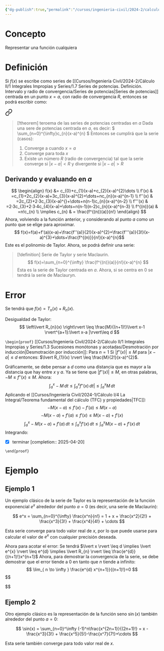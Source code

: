 ```yaml
---
{"dg-publish":true,"permalink":"/cursos/ingenieria-civil/2024-2/calculo-ii/1-integrales-impropias-y-series/1-9-serie-de-taylor/serie-de-taylor/","tags":["I2MAT1620"]}
---
```


# Concepto
Representar una función cualquiera
# Definición
Si $f(x)$ se escribe como series de [[Cursos/Ingeniería Civil/2024-2/Cálculo II/1 Integrales Impropias y Series/1.7 Series de potencias. Definición. Intervalo y radio de convergencia/Series de potencias\|Series de potencias]] centrada en un punto $x=a$, con radio de convergencia $R$, entonces se podrá escribir como:

<div class="transclusion internal-embed is-loaded"><a class="markdown-embed-link" href="/cursos/ingenieria-civil/2024-2/calculo-ii/1-integrales-impropias-y-series/1-7-series-de-potencias-definicion-intervalo-y-radio-de-convergencia/series-de-potencias/#6f7717" aria-label="Open link"><svg xmlns="http://www.w3.org/2000/svg" width="24" height="24" viewBox="0 0 24 24" fill="none" stroke="currentColor" stroke-width="2" stroke-linecap="round" stroke-linejoin="round" class="svg-icon lucide-link"><path d="M10 13a5 5 0 0 0 7.54.54l3-3a5 5 0 0 0-7.07-7.07l-1.72 1.71"></path><path d="M14 11a5 5 0 0 0-7.54-.54l-3 3a5 5 0 0 0 7.07 7.07l1.71-1.71"></path></svg></a><div class="markdown-embed">



> [!theorem] teroema de las series de potencias centradas en $a$
> Dada una sere de potencias centrada en $a$, es decir:
>$
>\sum_{n=0}^{\infty}c_{n}(x-a)^{n}
>$
> Entonces se cumplirá que la serie (casos):
> 1. Converge a cuando $x=a$
> 2. Converge para toda $x$
> 3. Existe un número $R$ (radio de convergencia) tal que la serie converge si $\lvert x-a \rvert<R$ y divergente si $\lvert x-a \rvert>R$

</div></div>
 
## Derivando y evaluando en $a$
$$
\begin{align}
f(x) &= c_{0}+c_{1}(x-a)+c_{2}(x-a)^{2}\dots \\
f'(x)  & =c_{1}+2c_{2}(x-a)+3c_{3}(x-a)^{2}+\dots+nc_{n}(x-a)^{n-1} \\
f''(x)  & =2c_{2}+2·3c_{3}(x-a)^{}+\dots+n(n-1)c_{n}(x-a)^{n-2} \\
f'''(x)  & =2·3c_{3}+2·3·4c_{4}(x-a)+\dots+n(n-1)(n-2)c_{n}(x-a)^{n-3}
 \\
f^{(n)}(a) & =n!c_{n} \\
\implies c_{n} & = \frac{f^{(n)}(a)}{n!}
\end{align}
$$
Ahora, volviendo a la función anterior, y considerando al punto $a$ como un punto que se elige para aproximar.
$$
f(x)=f(a)+f'(a)(x-a)+\frac{f''(a)}{2!}(x-a)^{2}+\frac{f'''(a)}{3!}(x-a)^{3}+\dots+\frac{f^{(n)}}{n!}(x-a)^{n}$$
Este es el polinomio de Taylor. Ahora, se podrá definir una serie:
> [!definition] Serie de Taylor y serie Maclaurin.
>  $$
> f(x)=\sum_{n=0}^{\infty} \frac{f^{(n)}(a)}{n!}(x-a)^{n}
> $$
> Esta es la serie de Taylor centrada en $a$. Ahora, si se centra en $0$ se tendrá la serie de Maclauryn.



# Error
Se tendrá que $f(x)=T_{n}(x)+R_{n}(x)$.


Desigualdad de Taylor:
$$
\left\lvert  R_{n}(x) \right\rvert \leq \frac{M}{(n+1)!}\lvert x-1 \rvert^{a+1}:\lvert x-a |\rvert\leq d  
$$


`\begin{proof}`
[[Cursos/Ingeniería Civil/2024-2/Cálculo II/1 Integrales Impropias y Series/1.3 Sucesiones monótonas y acotadas/Desmotración por inducción\|Desmotración por inducción]]:
Para $n=1$
Si $\lvert f''(x) \rvert \leq M$ para $\lvert x-a \rvert \leq d$
entonces: $\lvert R_{1}(x) \rvert \leq \frac{M}{2!}(x-a)^{2}$.

Gráficamente, se debe pensar a $d$ como una distancia que es mayor a la distancia que hay entre $x$ y $a$.
Ya se tiene que  $\lvert f''(x) \rvert \leq M$, en otras palabras, $-M \leq f''(x) \leq M$.
Ahora:
$$
\int_{a}^{x} -M \, dt \leq \int_{a}^{x} f''(x) \, dt |\leq \int_{a}^{x} M \, dt  
$$
Aplicando el [[Cursos/Ingeniería Civil/2024-1/Cálculo I/4 La Integral/Teorema fundamental del cálculo (TFC) y propiedades\|TFC]]:
$$
-M(x-a) \leq f'(x)-f'(a)\leq M(x-a)
$$
$$
-M(x-a)+f'(a) \leq f'(x) \leq M(x-a)+ f'(x)
$$
$$
\int_{a}^{x} -M(x-a)+f'(a) \, dt  \leq \int_{a}^{x} f'(x) \, dt  \leq \int_{a}^{x} M(x-a)+ f'(x) \, dt 
$$
Integrando:
- [x] terminar  [completion:: 2025-04-20]


`\end{proof}`


# Ejemplo
## Ejemplo 1
Un ejemplo clásico de la serie de Taylor es la representación de la función exponencial $e^x$ alrededor del punto $a=0$ (es decir, una serie de Maclaurin):

$$
e^x = \sum_{n=0}^{\infty} \frac{x^n}{n!} = 1 + x + \frac{x^2}{2!} + \frac{x^3}{3!} + \frac{x^4}{4!} + \cdots
$$

Esta serie converge para todo valor real de $x$, por lo que puede usarse para calcular el valor de $e^x$ con cualquier precisión deseada. 

Ahora para acotar el error:
Se tendrá $\lvert x \rvert \leq d \implies \lvert e^{x} \rvert \leq e^{d} \implies \lvert R_{n} \rvert \leq \frac{e^{d}}{(n+1)!}x^{n+1}$
Ahora, para demostrar la convergencia de la serie, se debe demostrar que el error tiende a $0$ en tanto que $n$ tiende a infinito:
$$
\lim_{ n \to \infty } \frac{e^{d} x^{n+1}}{(n+1)!}=0
$$
$$
 
$$
## Ejemplo 2
Otro ejemplo clásico es la representación de la función seno $\sin(x)$ también alrededor del punto $a=0$:

$$
\sin(x) = \sum_{n=0}^\infty (-1)^n\frac{x^{2n+1}}{(2n+1)!} = x - \frac{x^3}{3!} + \frac{x^5}{5!}-\frac{x^7}{7!}+\cdots
$$

Esta serie también converge para todo valor real de $x$.